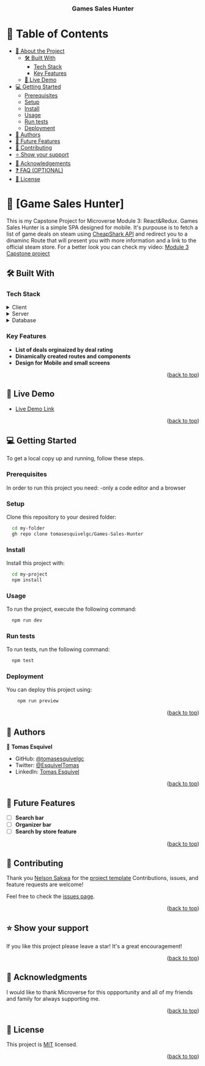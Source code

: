 <a name="readme-top"></a>

<div align="center">

  <h3><b>Games Sales Hunter</b></h3>

</div>

<!-- TABLE OF CONTENTS -->

# 📗 Table of Contents

- [📖 About the Project](#about-project)
  - [🛠 Built With](#built-with)
    - [Tech Stack](#tech-stack)
    - [Key Features](#key-features)
  - [🚀 Live Demo](#live-demo)
- [💻 Getting Started](#getting-started)
  - [Prerequisites](#prerequisites)
  - [Setup](#setup)
  - [Install](#install)
  - [Usage](#usage)
  - [Run tests](#run-tests)
  - [Deployment](#deployment)
- [👥 Authors](#authors)
- [🔭 Future Features](#future-features)
- [🤝 Contributing](#contributing)
- [⭐️ Show your support](#support)
- [🙏 Acknowledgements](#acknowledgements)
- [❓ FAQ (OPTIONAL)](#faq)
- [📝 License](#license)

<!-- PROJECT DESCRIPTION -->

# 📖 [Game Sales Hunter] <a name="about-project"></a>

This is my Capstone Project for Microverse Module 3: React&Redux. Games Sales Hunter is a simple SPA designed for mobile. It's purpouse is to fetch a list of game deals on steam using [CheapShark API](https://apidocs.cheapshark.com) and redirect you to a dinaminc Route that will present you with more information and a link to the official steam store. For a better look you can check my video: [Module 3 Capstone project](https://www.loom.com/share/2f6b087c15ee42dfa27fe7280382cfd0?sid=7a08f0b9-0881-4659-ac55-1ce859be418a)

## 🛠 Built With <a name="built-with"></a>

### Tech Stack <a name="tech-stack"></a>

<details>
  <summary>Client</summary>
  <ul>
    <li><a href="https://reactjs.org/">React.js</a></li>
    <li><a href="https://vitejs.dev">Vite</a></li>
  </ul>
</details>

<details>
  <summary>Server</summary>
  <ul>
    <li><a href="https://www.netlify.com">Netlify</a></li>
  </ul>
</details>

<details>
<summary>Database</summary>
  <ul>
    <li><a href="https://apidocs.cheapshark.com">CheapShark</a></li>
    <li><a href="https://redux.js.org">Redux.js</a></li>
  </ul>
</details>

<!-- Features -->

### Key Features <a name="key-features"></a>

- **List of deals orginaized by deal rating**
- **Dinamically created routes and components**
- **Design for Mobile and small screens**

<p align="right">(<a href="#readme-top">back to top</a>)</p>

<!-- LIVE DEMO -->

## 🚀 Live Demo <a name="live-demo"></a>

- [Live Demo Link](https://monumental-raindrop-ef8680.netlify.app)

<p align="right">(<a href="#readme-top">back to top</a>)</p>

<!-- GETTING STARTED -->

## 💻 Getting Started <a name="getting-started"></a>

To get a local copy up and running, follow these steps.

### Prerequisites

In order to run this project you need:
  -only a code editor and a browser

### Setup

Clone this repository to your desired folder:


```sh
  cd my-folder
  gh repo clone tomasesquivelgc/Games-Sales-Hunter
```

### Install

Install this project with:


```sh
  cd my-project
  npm install
```


### Usage

To run the project, execute the following command:



```sh
  npm run dev
```


### Run tests

To run tests, run the following command:


```sh
  npm test
```


### Deployment

You can deploy this project using:


```sh
    npm run preview
```

<p align="right">(<a href="#readme-top">back to top</a>)</p>

<!-- AUTHORS -->

## 👥 Authors <a name="authors"></a>

👤 **Tomas Esquivel**

- GitHub: [@tomasesquivelgc](https://github.com/tomasesquivelgc)
- Twitter: [@EsquivelTomas](https://twitter.com/EsquivelTomas)
- LinkedIn: [Tomas Esquivel](https://www.linkedin.com/in/tomás-esquivel-b2160568/)

<p align="right">(<a href="#readme-top">back to top</a>)</p>

<!-- FUTURE FEATURES -->

## 🔭 Future Features <a name="future-features"></a>

- [ ] **Search bar**
- [ ] **Organizer bar**
- [ ] **Search by store feature**

<p align="right">(<a href="#readme-top">back to top</a>)</p>

<!-- CONTRIBUTING -->

## 🤝 Contributing <a name="contributing"></a>

Thank you [Nelson Sakwa](https://www.behance.net/sakwadesignstudio) for the [project template](https://www.behance.net/gallery/31579789/Ballhead-App-(Free-PSDs))
Contributions, issues, and feature requests are welcome!

Feel free to check the [issues page](../../issues/).

<p align="right">(<a href="#readme-top">back to top</a>)</p>

<!-- SUPPORT -->

## ⭐️ Show your support <a name="support"></a>

If you like this project please leave a star! It's a great encouragement!

<p align="right">(<a href="#readme-top">back to top</a>)</p>

<!-- ACKNOWLEDGEMENTS -->

## 🙏 Acknowledgments <a name="acknowledgements"></a>

I would like to thank Microverse for this oppportunity and all of my friends and family for always supporting me.

<p align="right">(<a href="#readme-top">back to top</a>)</p>

<!-- LICENSE -->

## 📝 License <a name="license"></a>

This project is [MIT](.LICENSE) licensed.

<p align="right">(<a href="#readme-top">back to top</a>)</p>